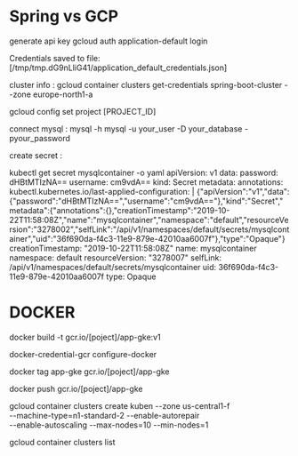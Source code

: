 # Spring vs GCP


generate api key 
gcloud auth application-default login


Credentials saved to file: [/tmp/tmp.dG9nLliG41/application_default_credentials.json]



cluster info :  gcloud container clusters get-credentials  spring-boot-cluster  --zone europe-north1-a

gcloud config set project [PROJECT_ID]

connect mysql : mysql -h mysql -u your_user -D your_database -pyour_password



create secret : 

kubectl get secret mysqlcontainer -o yaml
apiVersion: v1
data:
  password: dHBtMTIzNA==
  username: cm9vdA==
kind: Secret
metadata:
  annotations:
    kubectl.kubernetes.io/last-applied-configuration: |
      {"apiVersion":"v1","data":{"password":"dHBtMTIzNA==","username":"cm9vdA=="},"kind":"Secret","metadata":{"annotations":{},"creationTimestamp":"2019-10-22T11:58:08Z","name":"mysqlcontainer","namespace":"default","resourceVersion":"3278002","selfLink":"/api/v1/namespaces/default/secrets/mysqlcontainer","uid":"36f690da-f4c3-11e9-879e-42010aa6007f"},"type":"Opaque"}
  creationTimestamp: "2019-10-22T11:58:08Z"
  name: mysqlcontainer
  namespace: default
  resourceVersion: "3278007"
  selfLink: /api/v1/namespaces/default/secrets/mysqlcontainer
  uid: 36f690da-f4c3-11e9-879e-42010aa6007f
type: Opaque


 # DOCKER 
 
docker build -t  gcr.io/[poject]/app-gke:v1

docker-credential-gcr configure-docker

docker tag app-gke gcr.io/[poject]/app-gke

docker push gcr.io/[poject]/app-gke


gcloud container clusters create kuben --zone us-central1-f \
--machine-type=n1-standard-2  --enable-autorepair \
--enable-autoscaling --max-nodes=10 --min-nodes=1

gcloud container clusters list
